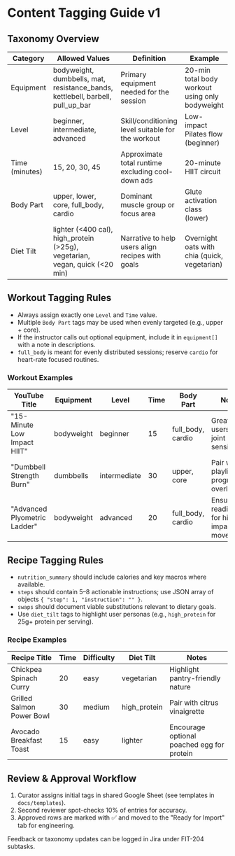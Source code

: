 # Content Tagging Guide v1

## Taxonomy Overview

| Category | Allowed Values | Definition | Example |
| --- | --- | --- | --- |
| Equipment | bodyweight, dumbbells, mat, resistance_bands, kettlebell, barbell, pull_up_bar | Primary equipment needed for the session | 20-min total body workout using only bodyweight |
| Level | beginner, intermediate, advanced | Skill/conditioning level suitable for the workout | Low-impact Pilates flow (beginner) |
| Time (minutes) | 15, 20, 30, 45 | Approximate total runtime excluding cool-down ads | 20-minute HIIT circuit |
| Body Part | upper, lower, core, full_body, cardio | Dominant muscle group or focus area | Glute activation class (lower) |
| Diet Tilt | lighter (<400 cal), high_protein (>25g), vegetarian, vegan, quick (<20 min) | Narrative to help users align recipes with goals | Overnight oats with chia (quick, vegetarian) |

## Workout Tagging Rules
- Always assign exactly one `Level` and `Time` value.
- Multiple `Body Part` tags may be used when evenly targeted (e.g., upper + core).
- If the instructor calls out optional equipment, include it in `equipment[]` with a note in descriptions.
- `full_body` is meant for evenly distributed sessions; reserve `cardio` for heart-rate focused routines.

### Workout Examples
| YouTube Title | Equipment | Level | Time | Body Part | Notes |
| --- | --- | --- | --- | --- | --- |
| "15-Minute Low Impact HIIT" | bodyweight | beginner | 15 | full_body, cardio | Great for users with joint sensitivity |
| "Dumbbell Strength Burn" | dumbbells | intermediate | 30 | upper, core | Pair with playlists for progressive overload |
| "Advanced Plyometric Ladder" | bodyweight | advanced | 20 | full_body, cardio | Ensure readiness for high-impact moves |

## Recipe Tagging Rules
- `nutrition_summary` should include calories and key macros where available.
- `steps` should contain 5–8 actionable instructions; use JSON array of objects `{ "step": 1, "instruction": "" }`.
- `swaps` should document viable substitutions relevant to dietary goals.
- Use `diet_tilt` tags to highlight user personas (e.g., `high_protein` for 25g+ protein per serving).

### Recipe Examples
| Recipe Title | Time | Difficulty | Diet Tilt | Notes |
| --- | --- | --- | --- | --- |
| Chickpea Spinach Curry | 20 | easy | vegetarian | Highlight pantry-friendly nature |
| Grilled Salmon Power Bowl | 30 | medium | high_protein | Pair with citrus vinaigrette |
| Avocado Breakfast Toast | 15 | easy | lighter | Encourage optional poached egg for protein |

## Review & Approval Workflow
1. Curator assigns initial tags in shared Google Sheet (see templates in `docs/templates`).
2. Second reviewer spot-checks 10% of entries for accuracy.
3. Approved rows are marked with ✅ and moved to the "Ready for Import" tab for engineering.

Feedback or taxonomy updates can be logged in Jira under FIT-204 subtasks.
